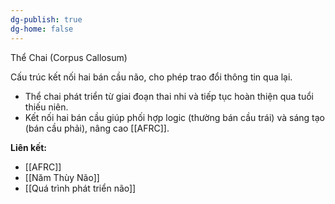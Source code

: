 ```yaml
---
dg-publish: true
dg-home: false
---
```

Thể Chai (Corpus Callosum)

Cấu trúc kết nối hai bán cầu não, cho phép trao đổi thông tin qua lại.

- Thể chai phát triển từ giai đoạn thai nhi và tiếp tục hoàn thiện qua tuổi thiếu niên.
- Kết nối hai bán cầu giúp phối hợp logic (thường bán cầu trái) và sáng tạo (bán cầu phải), nâng cao [[AFRC]].

**Liên kết:**
- [[AFRC]]
- [[Năm Thùy Não]]
- [[Quá trình phát triển não]]